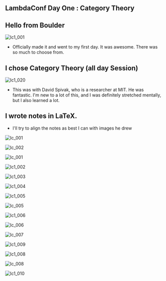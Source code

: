 ## LambdaConf Day One : Category Theory

## Hello from Boulder
![lc1_001](/images/lc1_001.png)

- Officially made it and went to my first day. It was awesome.
  There was so much to choose from.

## I chose Category Theory (all day Session)

![lc1_020](/images/lc1_020.png)

- This was with David Spivak, who is a researcher at MIT.
  He was fantastic. I'm new to a lot of this, and I was
  definitely stretched mentally, but I also learned a lot.
  
## I wrote notes in LaTeX.

- I'll try to align the notes as best I can with images he drew

![lc_001](/images/lc_001.png)

![lc_002](/images/lc_002.png)

![lc_001](/images/lc_003.png)

![lc1_002](/images/lc1_002.png)

![lc1_003](/images/lc1_003.png)

![lc1_004](/images/lc1_004.png)

![lc1_005](/images/lc1_005.png)

![lc_005](/images/lc_005.png)

![lc1_006](/images/lc1_006.png)

![lc_006](/images/lc_006.png)

![lc_007](/images/lc_007.png)

![lc1_009](/images/lc1_009.png)

![lc1_008](/images/lc1_008.png)

![lc_008](/images/lc_008.png)

![lc1_010](/images/lc1_010.png)

